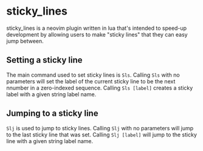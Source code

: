 # sticky_lines
sticky_lines is a neovim plugin written in lua that's intended to speed-up development by allowing users to make "sticky lines" that they can easy jump between.

## Setting a sticky line
The main command used to set sticky lines is `Sls`. Calling `Sls` with no parameters will set the label of the current sticky line to be the next nnumber in a zero-indexed sequence.
Calling `Sls [label]` creates a sticky label with a given string label name.

## Jumping to a sticky line
`Slj` is used to jump to sticky lines. Calling `Slj` with no parameters will jump to the last sticky line that was set. Calling `Slj [label]` will jump to the sticky line with a given string label name.
